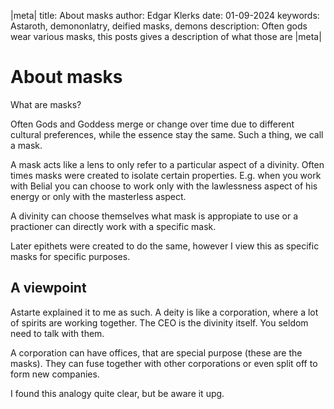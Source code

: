 |meta|
    title: About masks
    author: Edgar Klerks
    date: 01-09-2024
    keywords: Astaroth, demononlatry, deified masks, demons
    description: Often gods wear various masks, this posts gives a description of what those are
|meta|
# About masks 
What are masks?

Often Gods and Goddess merge or change over time due to different cultural preferences, 
while the essence stay the same. Such a thing, we call a mask. 

A mask acts like a lens to only refer to a particular aspect of a divinity. Often times 
masks were created to isolate certain properties. E.g. when you work with Belial you can choose 
to work only with the lawlessness aspect of his energy or only with the masterless aspect. 

A divinity can choose themselves what mask is appropiate to use or a practioner can directly 
work with a specific mask. 

Later epithets were created to do the same, however I view this as specific masks for specific purposes. 

## A viewpoint

Astarte explained it to me as such. A deity is like a corporation, where a lot of spirits are working together. 
The CEO is the divinity itself. You seldom need to talk with them. 

A corporation can have offices, that are special purpose (these are the masks). They can fuse together with other corporations or even split off to form new companies. 

I found this analogy quite clear, but be aware it upg. 